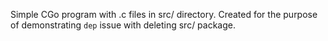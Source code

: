 Simple CGo program with .c files in src/ directory.
Created for the purpose of demonstrating `dep` issue with deleting src/ package.
